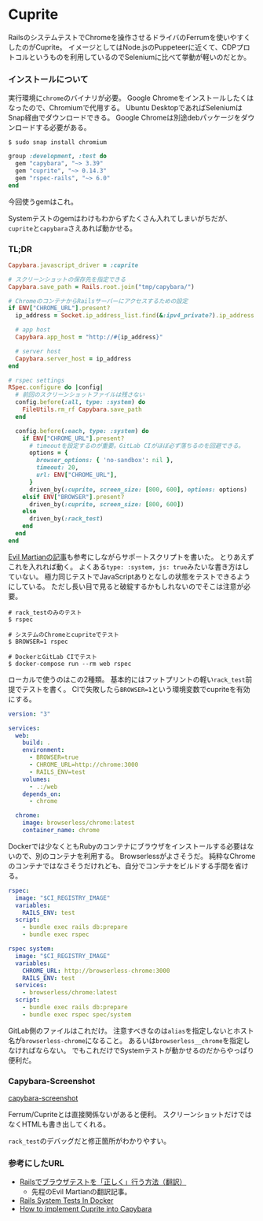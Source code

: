 # Cuprite

RailsのシステムテストでChromeを操作させるドライバのFerrumを使いやすくしたのがCuprite。
イメージとしてはNode.jsのPuppeteerに近くて、CDPプロトコルというものを利用しているのでSeleniumに比べて挙動が軽いのだとか。

### インストールについて

実行環境に`chrome`のバイナリが必要。
Google Chromeをインストールしたくはなったので、Chromiumで代用する。
Ubuntu DesktopであればSeleniumはSnap経由でダウンロードできる。
Google Chromeは別途debパッケージをダウンロードする必要がある。

```text title=""
$ sudo snap install chromium
```

```ruby title="Gemfile"
group :development, :test do
  gem "capybara", "~> 3.39"
  gem "cuprite", "~> 0.14.3"
  gem "rspec-rails", "~> 6.0"
end
```

今回使うgemはこれ。

Systemテストのgemはわけもわからずたくさん入れてしまいがちだが、`cuprite`と`capybara`さえあれば動かせる。

### TL;DR

```ruby title="spec/support/cuprite.rb"
Capybara.javascript_driver = :cuprite

# スクリーンショットの保存先を指定できる
Capybara.save_path = Rails.root.join("tmp/capybara/")

# ChromeのコンテナからRailsサーバーにアクセスするための設定
if ENV["CHROME_URL"].present?
  ip_address = Socket.ip_address_list.find(&:ipv4_private?).ip_address

  # app host
  Capybara.app_host = "http://#{ip_address}"

  # server host
  Capybara.server_host = ip_address
end

# rspec settings
RSpec.configure do |config|
  # 前回のスクリーンショットファイルは残さない
  config.before(:all, type: :system) do
    FileUtils.rm_rf Capybara.save_path
  end

  config.before(:each, type: :system) do
    if ENV["CHROME_URL"].present?
      # timeoutを設定するのが重要。GitLab CIがほぼ必ず落ちるのを回避できる。
      options = {
        browser_options: { 'no-sandbox': nil },
        timeout: 20,
        url: ENV["CHROME_URL"],
      }
      driven_by(:cuprite, screen_size: [800, 600], options: options)
    elsif ENV["BROWSER"].present?
      driven_by(:cuprite, screen_size: [800, 600])
    else
      driven_by(:rack_test)
    end
  end
end
```

[Evil Martianの記事](https://evilmartians.com/chronicles/system-of-a-test-setting-up-end-to-end-rails-testing)も参考にしながらサポートスクリプトを書いた。
とりあえずこれを入れれば動く。
よくある`type: :system, js: true`みたいな書き方はしていない。
極力同じテストでJavaScriptありとなしの状態をテストできるようにしている。
ただし長い目で見ると破綻するかもしれないのでそこは注意が必要。

```text title=""
# rack_testのみのテスト
$ rspec

# システムのChromeとcupriteでテスト
$ BROWSER=1 rspec

# DockerとGitLab CIでテスト
$ docker-compose run --rm web rspec
```

ローカルで使うのはこの2種類。
基本的にはフットプリントの軽い`rack_test`前提でテストを書く。
CIで失敗したら`BROWSER=1`という環境変数でcupriteを有効にする。

```yaml title="docker-compose.yml"
version: "3"

services:
  web:
    build: .
    environment:
      - BROWSER=true
      - CHROME_URL=http://chrome:3000
      - RAILS_ENV=test
    volumes:
      - .:/web
    depends_on:
      - chrome

  chrome:
    image: browserless/chrome:latest
    container_name: chrome
```

Dockerでは少なくともRubyのコンテナにブラウザをインストールする必要はないので、別のコンテナを利用する。
Browserlessがよさそうだ。
純粋なChromeのコンテナではなさそうだけれども、自分でコンテナをビルドする手間を省ける。

```yaml title=".gitlab-ci.yml"
rspec:
  image: "$CI_REGISTRY_IMAGE"
  variables:
    RAILS_ENV: test
  script:
    - bundle exec rails db:prepare
    - bundle exec rspec

rspec system:
  image: "$CI_REGISTRY_IMAGE"
  variables:
    CHROME_URL: http://browserless-chrome:3000
    RAILS_ENV: test
  services:
    - browserless/chrome:latest
  script:
    - bundle exec rails db:prepare
    - bundle exec rspec spec/system
```

GitLab側のファイルはこれだけ。
注意すべきなのは`alias`を指定しないとホスト名が`browserless-chrome`になること。
あるいは`browserless__chrome`を指定しなければならない。
でもこれだけでSystemテストが動かせるのだからやっぱり便利だ。

### Capybara-Screenshot

[capybara-screenshot](https://github.com/mattheworiordan/capybara-screenshot)

Ferrum/Cupriteとは直接関係ないがあると便利。
スクリーンショットだけではなくHTMLも書き出してくれる。

`rack_test`のデバッグだと修正箇所がわかりやすい。

### 参考にしたURL

- [Railsでブラウザテストを「正しく」行う方法（翻訳）](https://techracho.bpsinc.jp/hachi8833/2023_06_28/95282)
    - 先程のEvil Martianの翻訳記事。
- [Rails System Tests In Docker](https://hint.io/blog/rails-system-test-docker)
- [How to implement Cuprite into Capybara](https://marsbased.com/blog/2022/04/18/cuprite-driver-capybara-sample-implementation/)
